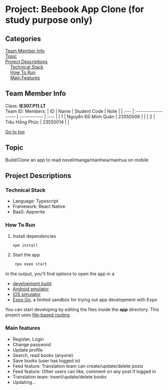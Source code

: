 # Project: Beebook App Clone (for study purpose only)
<a name="top"> <a>

## Categories
[Team Member Info](#info)\
[Topic](#topic)\
[Project Descriptions](#project)\
&nbsp;&nbsp;&nbsp; [Technical Stack](#used)\
&nbsp;&nbsp;&nbsp; [How To Run](#howtouse)\
&nbsp;&nbsp;&nbsp; [Main Features](#main-features)

## Team Member Info <a name="info"></a>

Class: **IE307.P11.LT** \
Team ID: 
Members:
| ID   | Name                | Student Code | Note |
| :--- | :------------------ | :----------- | :--- |
| 1    | Nguyễn Đỗ Minh Quân | 23550006     |      |
| 2    | Tiêu Hồng Phúc      | 23550014     |      |

[Go to top](#top)

## Topic <a name="topic"></a>

Build/Clone an app to read novel/manga/manhwa/manhua on mobile


## Project Descriptions <a name="project"></a>

### Technical Stack <a name="used"></a>

- Language: Typescript
- Framework: React Native
- BaaS: Appwrite

### How To Run <a name="howtouse"></a>
1. Install dependencies

   ```bash
   npm install
   ```

2. Start the app

   ```bash
    npx expo start
   ```

In the output, you'll find options to open the app in a

- [development build](https://docs.expo.dev/develop/development-builds/introduction/)
- [Android emulator](https://docs.expo.dev/workflow/android-studio-emulator/)
- [iOS simulator](https://docs.expo.dev/workflow/ios-simulator/)
- [Expo Go](https://expo.dev/go), a limited sandbox for trying out app development with Expo

You can start developing by editing the files inside the **app** directory. This project uses [file-based routing](https://docs.expo.dev/router/introduction).


### Main features <a name="main-features"></a>
- Register, Login
- Change password
- Update profile
- Search, read books (anyone)
- Save books (user has logged in)
- Feed feature: Translation team can create/update/delete posts
- Feed feature: Other users can like, comment on any post if logged in
- Translation team: insert/update/delete books
- Updating...
